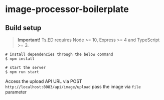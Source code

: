 # image-processor-boilerplate

## Build setup

> **Important!** Ts.ED requires Node >= 10, Express >= 4 and TypeScript >= 3.

```batch
# install dependencies through the below command
$ npm install

# start the server
$ npm run start

```
Access the upload API URL via
POST `http://localhost:8083/api/image/upload`
pass the image via `file` parameter
